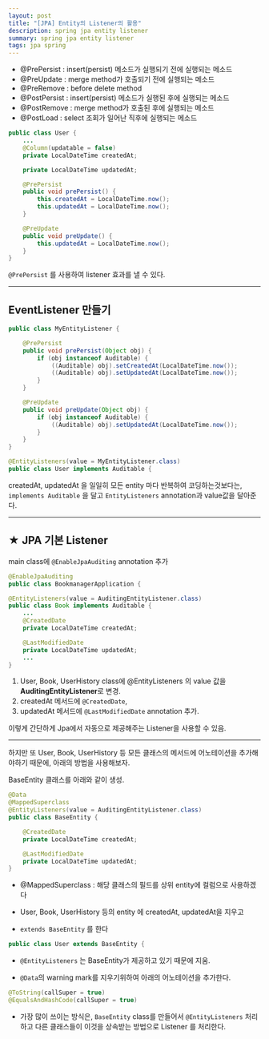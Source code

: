 ```yaml
---
layout: post
title: "[JPA] Entity의 Listener의 활용"
description: spring jpa entity listener
summary: spring jpa entity listener
tags: jpa spring
---
```


- @PrePersist : insert(persist) 메소드가 실행되기 전에 실행되는 메소드
- @PreUpdate : merge method가 호출되기 전에 실행되는 메소드
- @PreRemove : before delete method
- @PostPersist : insert(persist) 메소드가 실행된 후에 실행되는 메소드
- @PostRemove : merge method가 호출된 후에 실행되는 메소드
- @PostLoad : select 조회가 일어난 직후에 실행되는 메소드

```java
public class User {
    ...
    @Column(updatable = false)
    private LocalDateTime createdAt;

    private LocalDateTime updatedAt;

    @PrePersist
    public void prePersist() {
        this.createdAt = LocalDateTime.now();
        this.updatedAt = LocalDateTime.now();
    }

    @PreUpdate
    public void preUpdate() {
        this.updatedAt = LocalDateTime.now();
    }
}
```

`@PrePersist` 를 사용하여 listener 효과를 낼 수 있다.

---

## EventListener 만들기

```java
public class MyEntityListener {

    @PrePersist
    public void prePersist(Object obj) {
        if (obj instanceof Auditable) {
            ((Auditable) obj).setCreatedAt(LocalDateTime.now());
            ((Auditable) obj).setUpdatedAt(LocalDateTime.now());
        }
    }

    @PreUpdate
    public void preUpdate(Object obj) {
        if (obj instanceof Auditable) {
            ((Auditable) obj).setUpdatedAt(LocalDateTime.now());
        }
    }
}
```

```java
@EntityListeners(value = MyEntityListener.class)
public class User implements Auditable {
```

createdAt, updatedAt 을 일일히 모든 entity 마다 반복하여 코딩하는것보다는, `implements Auditable` 을 달고 `EntityListeners` annotation과 value값을 달아준다.

---

## ★ JPA 기본 Listener

main class에 `@EnableJpaAuditing` annotation 추가

```java
@EnableJpaAuditing
public class BookmanagerApplication {
```

```java
@EntityListeners(value = AuditingEntityListener.class)
public class Book implements Auditable {
    ...
    @CreatedDate
    private LocalDateTime createdAt;

    @LastModifiedDate
    private LocalDateTime updatedAt;
    ...
}
```

1. User, Book, UserHistory class에 @EntityListeners 의 value 값을 **AuditingEntityListener**로 변경.
2. createdAt 메서드에 `@CreatedDate`,
3. updatedAt 메서드에 `@LastModifiedDate` annotation 추가.

이렇게 간단하게 Jpa에서 자동으로 제공해주는 Listener을 사용할 수 있음.

---

하지만 또 User, Book, UserHistory 등 모든 클래스의 메서드에 어노테이션을 추가해야하기 때문에, 아래의 방법을 사용해보자.

BaseEntity 클래스를 아래와 같이 생성.

```java
@Data
@MappedSuperclass
@EntityListeners(value = AuditingEntityListener.class)
public class BaseEntity {

    @CreatedDate
    private LocalDateTime createdAt;

    @LastModifiedDate
    private LocalDateTime updatedAt;
}
```

- @MappedSuperclass : 해당 클래스의 필드를 상위 entity에 컬럼으로 사용하겠다

- User, Book, UserHistory 등의 entity 에 createdAt, updatedAt을 지우고
- `extends BaseEntity` 를 한다

```java
public class User extends BaseEntity {
```

- `@EntityListeners` 는 BaseEntity가 제공하고 있기 때문에 지움.

- `@Data`의 warning mark를 지우기위하여 아래의 어노테이션을 추가한다.

```java
@ToString(callSuper = true)
@EqualsAndHashCode(callSuper = true)
```

- 가장 많이 쓰이는 방식은, `BaseEntity` class를 만들어서 `@EntityListeners` 처리하고 다른 클래스들이 이것을 상속받는 방법으로 Listener 를 처리한다.
